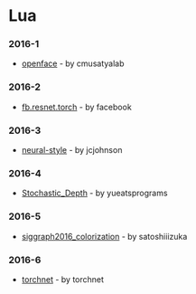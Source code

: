 # Lua


### 2016-1
- [openface](https://github.com/cmusatyalab/openface) - by cmusatyalab

### 2016-2
- [fb.resnet.torch](https://github.com/facebook/fb.resnet.torch) - by facebook

### 2016-3
- [neural-style](https://github.com/jcjohnson/neural-style) - by jcjohnson

### 2016-4
- [Stochastic_Depth](https://github.com/yueatsprograms/Stochastic_Depth) - by yueatsprograms

### 2016-5
- [siggraph2016_colorization](https://github.com/satoshiiizuka/siggraph2016_colorization) - by satoshiiizuka

### 2016-6
- [torchnet](https://github.com/torchnet/torchnet) - by torchnet
